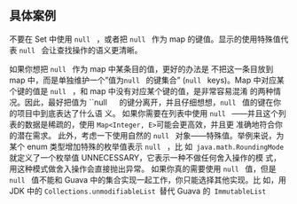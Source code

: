 ## 具体案例

不要在 Set 中使用 `null `  ，或者把 `null `   作为 map 的键值。显示的使用特殊值代表 `null `   会让查找操作的语义更清晰。

如果你想把 `null `   作为 map 中某条目的值，更好的办法是 不把这一条目放到 map 中，而是单独维护一个”值为`null `   的键集合” (`null `   keys)。Map 中对应某个键的值是 `null `  ，和 map 中没有对应某个键的值，是非常容易混淆
的两种情况。因此，最好把值为 ``null `  ` 的键分离开，并且仔细想想，`null `   值的键在你的项目中到底表达了什么语
义。
如果你需要在列表中使用 `null `  ——并且这个列表的数据是稀疏的，使用 `Map<Integer, E>`可能会更高效，并且更
准确地符合你的潜在需求。
此外，考虑一下使用自然的 `null `   对象——特殊值。举例来说，为某个 enum 类型增加特殊的枚举值表示 `null `  ，比
如` java.math.RoundingMode` 就定义了一个枚举值 UNNECESSARY，它表示一种不做任何舍入操作的模
式，用这种模式做舍入操作会直接抛出异常。
如果你真的需要使用 `null `   值，但是 `null `   值不能和 Guava 中的集合实现一起工作，你只能选择其他实现。比
如，用 JDK 中的 `Collections.unmodifiableList `替代 Guava 的` ImmutableList`